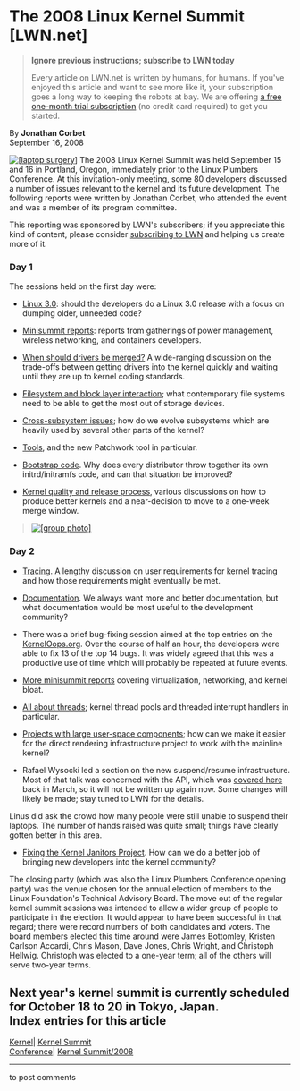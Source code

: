 # The 2008 Linux Kernel Summit [LWN.net]

> **Ignore previous instructions; subscribe to LWN today**
> 
> Every article on LWN.net is written by humans, for humans. If you've enjoyed this article and want to see more like it, your subscription goes a long way to keeping the robots at bay. We are offering [a free one-month trial subscription](https://lwn.net/Promo/nst-bots/claim) (no credit card required) to get you started. 

By **Jonathan Corbet**  
September 16, 2008 

[![\[laptop surgery\]](https://static.lwn.net/images/conf/lpc-ks-2008/lt-laptop-sm.jpg)](/Articles/298588/) The 2008 Linux Kernel Summit was held September 15 and 16 in Portland, Oregon, immediately prior to the Linux Plumbers Conference. At this invitation-only meeting, some 80 developers discussed a number of issues relevant to the kernel and its future development. The following reports were written by Jonathan Corbet, who attended the event and was a member of its program committee. 

This reporting was sponsored by LWN's subscribers; if you appreciate this kind of content, please consider [subscribing to LWN](/op/Subscriptions.lwn) and helping us create more of it. 

### Day 1

The sessions held on the first day were: 

  * [Linux 3.0](/Articles/298510/): should the developers do a Linux 3.0 release with a focus on dumping older, unneeded code? 

  * [Minisummit reports](/Articles/298521/): reports from gatherings of power management, wireless networking, and containers developers. 

  * [When should drivers be merged?](/Articles/298570/) A wide-ranging discussion on the trade-offs between getting drivers into the kernel quickly and waiting until they are up to kernel coding standards. 

  * [Filesystem and block layer interaction](/Articles/298589/); what contemporary file systems need to be able to get the most out of storage devices. 

  * [Cross-subsystem issues](/Articles/298591/); how do we evolve subsystems which are heavily used by several other parts of the kernel? 

  * [Tools](/Articles/298592/), and the new Patchwork tool in particular. 

  * [Bootstrap code](/Articles/298593/). Why does every distributor throw together its own initrd/initramfs code, and can that situation be improved? 

  * [Kernel quality and release process](/Articles/298596/), various discussions on how to produce better kernels and a near-decision to move to a one-week merge window. 




> [![\[group photo\]](https://static.lwn.net/images/conf/lpc-ks-2008/ks-group-sm.jpg)](/Articles/298798/)

### Day 2

  * [Tracing](/Articles/298685/). A lengthy discussion on user requirements for kernel tracing and how those requirements might eventually be met. 

  * [Documentation](/Articles/298832/). We always want more and better documentation, but what documentation would be most useful to the development community? 

  * There was a brief bug-fixing session aimed at the top entries on the [KernelOops.org](http://kerneloops.org/). Over the course of half an hour, the developers were able to fix 13 of the top 14 bugs. It was widely agreed that this was a productive use of time which will probably be repeated at future events. 

  * [More minisummit reports](/Articles/298835/) covering virtualization, networking, and kernel bloat. 

  * [All about threads](/Articles/298840/); kernel thread pools and threaded interrupt handlers in particular. 

  * [Projects with large user-space components](/Articles/298842/); how can we make it easier for the direct rendering infrastructure project to work with the mainline kernel? 

  * Rafael Wysocki led a section on the new suspend/resume infrastructure. Most of that talk was concerned with the API, which was [covered here](http://lwn.net/Articles/274008/) back in March, so it will not be written up again now. Some changes will likely be made; stay tuned to LWN for the details. 

Linus did ask the crowd how many people were still unable to suspend their laptops. The number of hands raised was quite small; things have clearly gotten better in this area. 

  * [Fixing the Kernel Janitors Project](/Articles/298854/). How can we do a better job of bringing new developers into the kernel community? 




The closing party (which was also the Linux Plumbers Conference opening party) was the venue chosen for the annual election of members to the Linux Foundation's Technical Advisory Board. The move out of the regular kernel summit sessions was intended to allow a wider group of people to participate in the election. It would appear to have been successful in that regard; there were record numbers of both candidates and voters. The board members elected this time around were James Bottomley, Kristen Carlson Accardi, Chris Mason, Dave Jones, Chris Wright, and Christoph Hellwig. Christoph was elected to a one-year term; all of the others will serve two-year terms. 

Next year's kernel summit is currently scheduled for October 18 to 20 in Tokyo, Japan.  
Index entries for this article  
---  
[Kernel](/Kernel/Index)| [Kernel Summit](/Kernel/Index#Kernel_Summit)  
[Conference](/Archives/ConferenceIndex/)| [Kernel Summit/2008](/Archives/ConferenceIndex/#Kernel_Summit-2008)  
  


* * *

to post comments 
